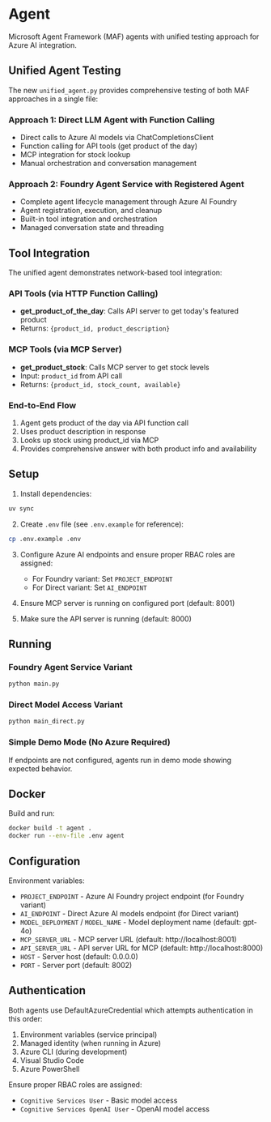 # Agent

Microsoft Agent Framework (MAF) agents with unified testing approach for Azure AI integration.

## Unified Agent Testing

The new `unified_agent.py` provides comprehensive testing of both MAF approaches in a single file:

### Approach 1: Direct LLM Agent with Function Calling
- Direct calls to Azure AI models via ChatCompletionsClient
- Function calling for API tools (get product of the day)
- MCP integration for stock lookup
- Manual orchestration and conversation management

### Approach 2: Foundry Agent Service with Registered Agent  
- Complete agent lifecycle management through Azure AI Foundry
- Agent registration, execution, and cleanup
- Built-in tool integration and orchestration
- Managed conversation state and threading

## Tool Integration

The unified agent demonstrates network-based tool integration:

### API Tools (via HTTP Function Calling)
- **get_product_of_the_day**: Calls API server to get today's featured product
- Returns: `{product_id, product_description}`

### MCP Tools (via MCP Server)
- **get_product_stock**: Calls MCP server to get stock levels
- Input: `product_id` from API call
- Returns: `{product_id, stock_count, available}`

### End-to-End Flow
1. Agent gets product of the day via API function call
2. Uses product description in response
3. Looks up stock using product_id via MCP
4. Provides comprehensive answer with both product info and availability

## Setup

1. Install dependencies:
```bash
uv sync
```

2. Create `.env` file (see `.env.example` for reference):
```bash
cp .env.example .env
```

3. Configure Azure AI endpoints and ensure proper RBAC roles are assigned:
   - For Foundry variant: Set `PROJECT_ENDPOINT`
   - For Direct variant: Set `AI_ENDPOINT`

4. Ensure MCP server is running on configured port (default: 8001)

5. Make sure the API server is running (default: 8000)

## Running

### Foundry Agent Service Variant
```bash
python main.py
```

### Direct Model Access Variant
```bash
python main_direct.py
```

### Simple Demo Mode (No Azure Required)
If endpoints are not configured, agents run in demo mode showing expected behavior.

## Docker

Build and run:
```bash
docker build -t agent .
docker run --env-file .env agent
```

## Configuration

Environment variables:
- `PROJECT_ENDPOINT` - Azure AI Foundry project endpoint (for Foundry variant)
- `AI_ENDPOINT` - Direct Azure AI models endpoint (for Direct variant)
- `MODEL_DEPLOYMENT` / `MODEL_NAME` - Model deployment name (default: gpt-4o)
- `MCP_SERVER_URL` - MCP server URL (default: http://localhost:8001)
- `API_SERVER_URL` - API server URL for MCP (default: http://localhost:8000)
- `HOST` - Server host (default: 0.0.0.0)
- `PORT` - Server port (default: 8002)

## Authentication

Both agents use DefaultAzureCredential which attempts authentication in this order:
1. Environment variables (service principal)
2. Managed identity (when running in Azure)
3. Azure CLI (during development)
4. Visual Studio Code
5. Azure PowerShell

Ensure proper RBAC roles are assigned:
- `Cognitive Services User` - Basic model access
- `Cognitive Services OpenAI User` - OpenAI model access
